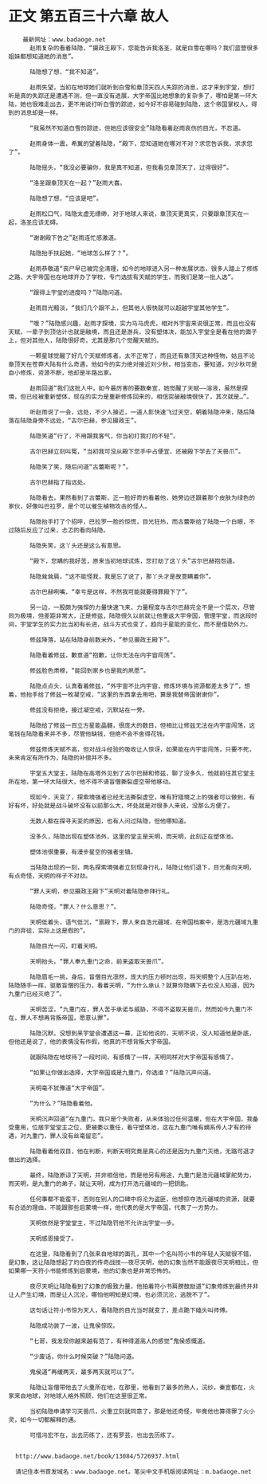 # 正文 第五百三十六章 故人
        最新网址：www.badaoge.net
          赵雨复杂的看着陆隐，“摄政王殿下，您能告诉我洛圣，就是白雪在哪吗？我们蓝营很多姐妹都想知道她的消息”。
      
          陆隐想了想，“我不知道”。
      
          赵雨失望，当初在地球她们就听到白雪和章顶天四人失踪的消息，这才来到宇堂，想打听是真的失踪还是遭遇不测，但一直没有进展，大宇帝国比她想象的复杂多了，哪怕是第一环大陆，她也很难走出去，更不用说打听白雪的踪迹，如今好不容易碰到陆隐，这个帝国掌权人，得到的消息却是一样。
      
          “我虽然不知道白雪的踪迹，但她应该很安全”陆隐看着赵雨哀伤的目光，不忍道。
      
          赵雨身体一震，希冀的望着陆隐，“殿下，您知道她在哪对不对？求您告诉我，求求您了”。
      
          陆隐摇头，“我没必要骗你，我是真不知道，但我看见章顶天了，过得很好”。
      
          “洛圣跟章顶天在一起？”赵雨大喜。
      
          陆隐想了想，“应该是吧”。
      
          赵雨松口气，陆隐太虚无缥缈，对于地球人来说，章顶天更真实，只要跟章顶天在一起，洛圣应该无碍。
      
          “谢谢殿下告之”赵雨连忙感激道。
      
          陆隐抬手扶起她，“地球怎么样了？”。
      
          赵雨恭敬道“丧尸早已被完全清理，如今的地球进入另一种发展状态，很多人踏上了修炼之路，大宇帝国也在地球开办了学校，专门选拔有天赋的学生，而我们是第一批人选”。
      
          “跟得上宇堂的进度吗？”陆隐问道。
      
          赵雨目光黯淡，“我们几个跟不上，但其他人很快就可以超越宇堂其他学生”。
      
          “哦？”陆隐感兴趣，赵雨才探境，实力马马虎虎，相对外宇宙来说很正常，而且也没有天赋，一辈子到顶估计也就是融境，而且还是游兵，没有塑体决，能加入宇堂全是看在他的面子上，但对其他人，陆隐很好奇，尤其是那几个觉醒天赋的。
      
          一颗星球觉醒了好几个天赋修炼者，太不正常了，而且还有章顶天这种怪物，姑且不论章顶天在苍莽大陆有什么奇遇，他如今的实力绝对接近刘少秋，相当变态，要知道，刘少秋可是自小修炼，资源不断，他却是半路出家。
      
          赵雨回道“我们这批人中，如今最厉害的要数秦宣，她觉醒了天赋——溶液，虽然是探境，但已经被重新塑体，现在的实力是重新修炼回来的，相信突破融境很快了，其次就是…”。
      
          听赵雨说了一会，远处，不少人接近，一道人影快速飞过天空，朝着陆隐冲来，随后降落在陆隐身旁不远处，“古尔巴赫，参见摄政王”。
      
          陆隐笑道“行了，不用跟我客气，你当初打我打的不轻”。
      
          古尔巴赫立刻叫冤，“当初我可没从殿下您手中占便宜，还被殿下学去了天兽爪”。
      
          陆隐笑了笑，随后问道“古蕾斯呢？”。
      
          古尔巴赫指了指远处。
      
          陆隐看去，果然看到了古蕾斯，正一脸好奇的看着他，她旁边还跟着那个皮肤为绿色的家伙，好像叫巴拉罗，是个可以催生植物攻击的怪人。
      
          陆隐抬手打了个招呼，巴拉罗一脸的惊慌，目光狂热，而古蕾斯给了陆隐一个白眼，不过随后反应了过来，忐忑的看向陆隐。
      
          陆隐失笑，这丫头还是这么有意思。
      
          “殿下，您瞒的我好苦，原来当初地球试炼，您打劫了这丫头”古尔巴赫抱怨道。
      
          陆隐耸耸肩，“这不能怪我，我是忘了说了，那丫头才是故意瞒着你”。
      
          古尔巴赫咧嘴，“幸亏是这样，不然我可能就要得罪殿下了”。
      
          另一边，一股颇为强悍的力量快速飞来，力量程度与古尔巴赫完全不是一个层次，尽管同为极境，但差距非常大，正是修兹，陆隐很久以前就让他重返大宇帝国，管理宇堂，而这段时间，宇堂学生的实力比当初有长进，战斗方式也变了，趋向于星能的变化，而不是借助外力。
      
          修兹降落，站在陆隐身前数米外，“参见摄政王殿下”。
      
          陆隐看着修兹，歉意道“抱歉，让你无法在内宇宙闯荡”。
      
          修兹脸色肃穆，“能回到家乡也是我的夙愿”。
      
          陆隐点点头，认真看着修兹，“外宇宙不比内宇宙，修炼环境与资源都差太多了”，想着，他抬手给了修兹一枚凝空戒，“这里的东西拿去用吧，算是我替帝国谢谢你”。
      
          修兹没有拒绝，接过凝空戒，沉默站在一旁。
      
          陆隐给了修兹一百立方星能晶髓，很庞大的数目，但相比让修兹无法在内宇宙闯荡，这笔钱在陆隐看来并不多，尽管他缺钱，但绝不会不舍得花钱。
      
          修兹修炼天赋不高，但对战斗经验的吸收让人惊讶，如果能在内宇宙闯荡，只要不死，未来肯定有所作为，陆隐的补偿并不多。
      
          宇堂五大堂主，陆隐在高塔外见到了古尔巴赫和修兹，聊了没多久，他就前往其它堂主所在地，第一环大陆很大，他不得不请盲僧撕裂虚空带他移动。
      
          现如今，天变了，探索境强者已经无法撕裂虚空，唯有狩猎境之上的强者可以做到，有好有坏，好处就是战斗破坏没有以前那么大，坏处就是对很多人来说，没那么方便了。
      
          无数人都在探寻天变的原因，也有人问过陆隐，但他哪知道。
      
          没多久，陆隐出现在塑体池外，这里的堂主是天明，而天明，此刻正在塑体池。
      
          塑体池很重要，有漫步星空的强者坐镇。
      
          当陆隐出现的一刻，两名探索境强者立刻现身行礼，陆隐让他们退下，目光看向天明，有点奇怪，天明的样子不对劲。
      
          “罪人天明，参见摄政王殿下”天明对着陆隐参拜行礼。
      
          陆隐奇怪，“罪人？什么意思？”。
      
          天明低着头，语气低沉，“禀殿下，罪人来自浩元疆域，在帝国档案中，是浩元疆域九重门的弃徒，实际上这是假的”。
      
          陆隐目光一闪，盯着天明。
      
          天明抬头，“罪人奉九重门之命，前来盗取天兽爪”。
      
          陆隐眉毛一挑，身后，盲僧目光凛然，庞大的压力顿时出现，将天明整个人压趴在地，陆隐随手一挥，驱散盲僧的压力，看着天明，“为什么承认？就算你隐瞒下去也没人知道，因为九重门已经灭绝了”。
      
          天明苦涩，“九重门在，罪人苦于承诺与威胁，不得不盗取天兽爪，然而如今九重门不在，罪人不想再背叛帝国，愿意认罪”。
      
          陆隐沉默，没想到来宇堂会遭遇这一幕，正如他说的，天明不说，没人知道他是卧底，但他还是说了，他的表情没有作假，他真的不想背叛大宇帝国。
      
          就跟陆隐在地球待了一段时间，有感情了一样，天明同样对大宇帝国有感情了。
      
          “如果让你做出选择，大宇帝国或是九重门，你选谁？”陆隐沉声问道。
      
          天明毫不犹豫道“大宇帝国”。
      
          “为什么？”陆隐看着他。
      
          天明沉声回道“在九重门，我只是个失败者，从未体验过任何温暖，但在大宇帝国，我备受重用，位居宇堂堂主之位，更被委以重任，看守塑体池，这在九重门唯有嫡系传人才有的待遇，对九重门，罪人没有丝毫留恋”。
      
          陆隐看着他双目，他在判断，判断天明究竟是真心的还是因为九重门灭绝，无路可退才做出的选择。
      
          最终，陆隐原谅了天明，并非相信他，而是他另有用途，九重门是浩元疆域掌舵势力，而天明，是九重门的弟子，就让天明，成为打开浩元疆域的一把钥匙。
      
          任何事都不能蛮干，否则在别人的口碑中将沦为盗匪，他想掠夺浩元疆域的资源，就要有合适的理由，不能跟那些启蒙境一样，他代表的是大宇帝国，代表了一方势力。
      
          天明依然是宇堂堂主，不过陆隐罚他不允许出宇堂一步。
      
          天明感恩接受了。
      
          在这里，陆隐看到了几张来自地球的面孔，其中一个名叫符小书的年轻人天赋很不错，是幻象，这让陆隐想起了灼白夜的传奇战技——夜尽天明，他的幻象当然不能跟夜尽天明相比，但如果哪一天符小书能修炼到启蒙境，他的幻象也是非常恐怖的。
      
          夜尽天明让陆隐看到了幻象的极致力量，他拍着符小书肩膀鼓励道“幻象修炼到最终并非让人产生幻境，而是让人沉沦，哪怕他明知是幻境，也必须沉沦，逃脱不了”。
      
          这句话让符小书惊为天人，看陆隐的目光当时就变了，差点跪下磕头叫师傅。
      
          陆隐成功装了一波，让鬼侯惊叹。
      
          “七哥，我发现你越来越有范了，有种得道高人的感觉”鬼侯感慨道。
      
          “少废话，你什么时候突破？”陆隐问道。
      
          鬼侯道“再缓两天，最多两天就可以了”。
      
          陆隐让盲僧带他去了火重所在地，在那里，他看到了最多的熟人，浣纱，秦宣都在，火家来自地球，对地球人格外照顾，他们在这里很正常。
      
          当初陆隐申请学习天兽爪，火重立刻就同意了，那是他还奇怪，毕竟他也算得罪了火小灵，如今一切都解释的通。
      
          可惜冯宏不在，出去历练了，还有罗芸，也出去历练了。
      
      
      http://www.badaoge.net/book/13084/5726937.html
      
      请记住本书首发域名：www.badaoge.net。笔尖中文手机版阅读网址：m.badaoge.net